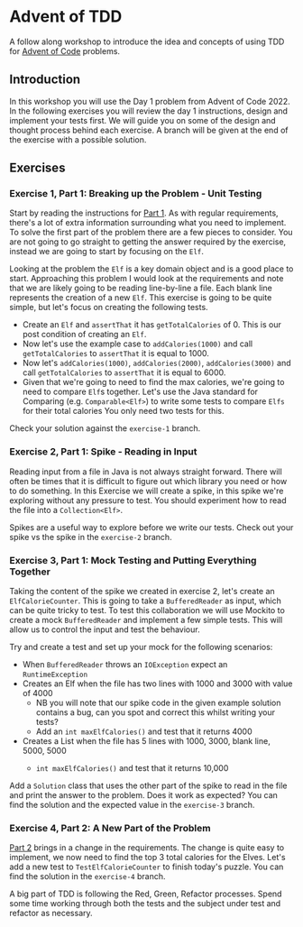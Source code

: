 # Advent of TDD

A follow along workshop to introduce the idea and concepts of using TDD for [Advent of Code](https://adventofcode.com) problems.

## Introduction

In this workshop you will use the Day 1 problem from Advent of Code 2022.
In the following exercises you will review the day 1 instructions, design and implement your tests first.
We will guide you on some of the design and thought process behind each exercise.
A branch will be given at the end of the exercise with a possible solution.

## Exercises

### Exercise 1, Part 1: Breaking up the Problem - Unit Testing 

Start by reading the instructions for [Part 1](day1-part1.md).
As with regular requirements, there's a lot of extra information surrounding what you need to implement.
To solve the first part of the problem there are a few pieces to consider.
You are not going to go straight to getting the answer required by the exercise, instead we are going to start by focusing on the `Elf`.

Looking at the problem the `Elf` is a key domain object and is a good place to start.
Approaching this problem I would look at the requirements and note that we are likely going to be reading line-by-line a file.
Each blank line represents the creation of a new `Elf`.
This exercise is going to be quite simple, but let's focus on creating the following tests.

* Create an `Elf` and `assertThat` it has `getTotalCalories` of 0. 
This is our post condition of creating an `Elf`.
* Now let's use the example case to `addCalories(1000)` and call `getTotalCalories` to `assertThat` it is equal to 1000.
* Now let's `addCalories(1000)`, `addCalories(2000)`, `addCalories(3000)` and call `getTotalCalories` to `assertThat` it is equal to 6000.
* Given that we're going to need to find the max calories, we're going to need to compare `Elf`s together. 
Let's use the Java standard for Comparing (e.g. `Comparable<Elf>`) to write some tests to compare `Elfs` for their total calories
You only need two tests for this.

Check your solution against the `exercise-1` branch.

### Exercise 2, Part 1: Spike - Reading in Input

Reading input from a file in Java is not always straight forward.
There will often be times that it is difficult to figure out which library you need or how to do something.
In this Exercise we will create a spike, in this spike we're exploring without any pressure to test.
You should experiment how to read the file into a `Collection<Elf>`.

Spikes are a useful way to explore before we write our tests.
Check out your spike vs the spike in the `exercise-2` branch.

### Exercise 3, Part 1: Mock Testing and Putting Everything Together

Taking the content of the spike we created in exercise 2, let's create an `ElfCalorieCounter`.
This is going to take a `BufferedReader` as input, which can be quite tricky to test.
To test this collaboration we will use Mockito to create a mock `BufferedReader` and implement a few simple tests.
This will allow us to control the input and test the behaviour.

Try and create a test and set up your mock for the following scenarios:
* When `BufferedReader` throws an `IOException` expect an `RuntimeException`
* Creates an Elf when the file has two lines with 1000 and 3000 with value of 4000
   * NB you will note that our spike code in the given example solution contains a bug, can you spot and correct this whilst writing your tests? 
   * Add an `int maxElfCalories()` and test that it returns 4000
* Creates a List<Elf> when the file has 5 lines with 1000, 3000, blank line, 5000, 5000
   * `int maxElfCalories()` and test that it returns 10,000

Add a `Solution` class that uses the other part of the spike to read in the file and print the answer to the problem.
Does it work as expected?
You can find the solution and the expected value in the `exercise-3` branch.

### Exercise 4, Part 2: A New Part of the Problem

[Part 2](/day1-part2.md) brings in a change in the requirements. 
The change is quite easy to implement, we now need to find the top 3 total calories for the Elves.
Let's add a new test to `TestElfCalorieCounter` to finish today's puzzle.
You can find the solution in the `exercise-4` branch.

A big part of TDD is following the Red, Green, Refactor processes.
Spend some time working through both the tests and the subject under test and refactor as necessary.